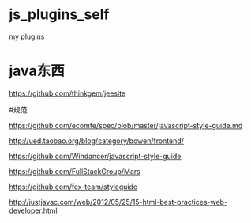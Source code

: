# js_plugins_self
my plugins

# java东西
https://github.com/thinkgem/jeesite

#规范

https://github.com/ecomfe/spec/blob/master/javascript-style-guide.md

http://ued.taobao.org/blog/category/bowen/frontend/

https://github.com/Windancer/javascript-style-guide

https://github.com/FullStackGroup/Mars

https://github.com/fex-team/styleguide

http://justjavac.com/web/2012/05/25/15-html-best-practices-web-developer.html
